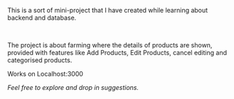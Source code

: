 <p>This is a sort of mini-project that I have created while learning about backend and database.</p>
<br>
<p>The project is about farming where the details of products are shown, provided with features like Add Products, Edit Products, cancel editing and categorised products.</p>
<p>Works on Localhost:3000</p>
<i>Feel free to explore and drop in suggestions.</i>
